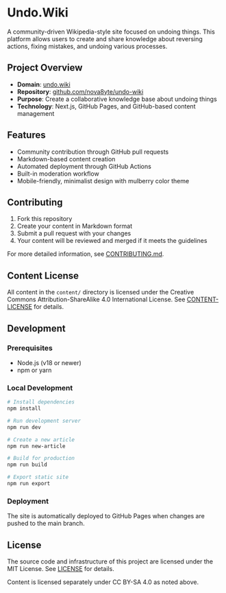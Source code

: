 # Undo.Wiki

A community-driven Wikipedia-style site focused on undoing things. This platform allows users to create and share knowledge about reversing actions, fixing mistakes, and undoing various processes.

## Project Overview

- **Domain**: [undo.wiki](https://undo.wiki)
- **Repository**: [github.com/nova8yte/undo-wiki](https://github.com/nova8yte/undo-wiki)
- **Purpose**: Create a collaborative knowledge base about undoing things
- **Technology**: Next.js, GitHub Pages, and GitHub-based content management

## Features

- Community contribution through GitHub pull requests
- Markdown-based content creation
- Automated deployment through GitHub Actions
- Built-in moderation workflow
- Mobile-friendly, minimalist design with mulberry color theme

## Contributing

1. Fork this repository
2. Create your content in Markdown format
3. Submit a pull request with your changes
4. Your content will be reviewed and merged if it meets the guidelines

For more detailed information, see [CONTRIBUTING.md](CONTRIBUTING.md).

## Content License

All content in the `content/` directory is licensed under the Creative Commons Attribution-ShareAlike 4.0 International License. See [CONTENT-LICENSE](CONTENT-LICENSE) for details.

## Development

### Prerequisites
- Node.js (v18 or newer)
- npm or yarn

### Local Development
```bash
# Install dependencies
npm install

# Run development server
npm run dev

# Create a new article
npm run new-article

# Build for production
npm run build

# Export static site
npm run export
```

### Deployment

The site is automatically deployed to GitHub Pages when changes are pushed to the main branch.

## License

The source code and infrastructure of this project are licensed under the MIT License. See [LICENSE](LICENSE) for details.

Content is licensed separately under CC BY-SA 4.0 as noted above.
